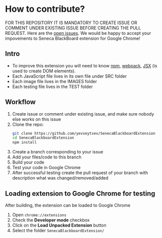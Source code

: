 # How to contribute?

FOR THIS REPOSITORY IT IS MANDATORY TO CREATE ISSUE OR COMMENT UNDER EXISTING ISSUE BEFORE CREATING THE PULL REQUEST.
Here are the [open issues](https://github.com/yevseytsev/SenecaBlackboardExtension/issues).
We would be happy to accept your impovements to Seneca BlackBoard extension for Google Chrome! 

## Intro
- To improve this extension you will need to know [npm](https://docs.npmjs.com/getting-started/), [webpack](https://web-design-weekly.com/2014/09/24/diving-webpack/), [JSX](https://reactjs.org/docs/introducing-jsx.html) (is used to create DOM elements).
- Each JavaScript file lives in its own file under SRC folder
- Each image file lives in the IMAGES folder
- Each testing file lives in the TEST folder

## Workflow

1. Create issue or comment under existing issue, and make sure nobody else works on this issue
1. Clone the repo:
    ```sh
    git clone https://github.com/yevseytsev/SenecaBlackboardExtension
    cd SenecaBlackboardExtension
    npm install
    ```
1. Create a branch corresponding to your issue
1. Add your files/code to this branch
1. Build your code
1. Test your code in Google Chrome
1. After successful testing create the pull request of your branch with description what was changed/removed/added

## Loading extension to Google Chrome for testing
After building, the extension can be loaded to Google Chrome
<ol>
<li>Open <code>chrome://extensions</code>
<li>Check the <strong>Developer mode</strong> checkbox
<li>Click on the <strong>Load Unpacked Extension</strong> button
<li>Select the folder <code>SenecaBlackboardExtension/</code>
</ol>
